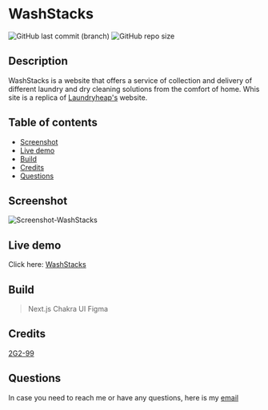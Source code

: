 # WashStacks

![GitHub last commit (branch)](https://img.shields.io/github/last-commit/2G2-99/washstacks/main?style=flat-square&logo=github) ![GitHub repo size](https://img.shields.io/github/repo-size/2G2-99/washstacks?style=flat-square)



## Description

WashStacks is a website that offers a service of collection and delivery of
different laundry and dry cleaning solutions from the comfort of home. Whis site is a replica of [Laundryheap's](https://www.laundryheap.co.uk/) website.

## Table of contents

- [Screenshot](#screenshot)
- [Live demo](#live-demo)
- [Build](#build)
- [Credits](#credits)
- [Questions](#questions)

## Screenshot

![Screenshot-WashStacks](https://github.com/2G2-99/washstacks/assets/79936466/91a12834-2aea-40a0-897a-550729a25285)

## Live demo

Click here: [WashStacks](https://washstacks.vercel.app/)

##  Build

> Next.js
> Chakra UI
> Figma

## Credits

[2G2-99](https://github.com/2G2-99)

## Questions

In case you need to reach me or have any questions, here is my
[email](mailto:sagos0919@gmail.com)
